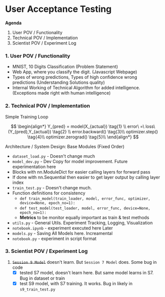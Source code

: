 # User Acceptance Testing
**Agenda**
1. User POV / Functionality
2. Technical POV / Implementation
3. Scientist POV / Experiment Log

### 1. User POV / Functionality
- MNIST, 10 Digits Classification (Problem Statement)
- Web App, where you classify the digit. (Javascript Webpage)
- Types of wrong predictions, Types of high confidence wrong predictions (Understanding Solutions quality)
- Internal Working of Technical Algorithm for added intelligence. (Exceptions made right with human intelligence)

### 2. Technical POV / Implementation
Simple Training Loop

$$
\begin{align*}
Y_{pred} = model(X_{actual}) \tag{1} \\
error\ =\ loss\ (Y_{pred},Y_{actual}) \tag{2} \\
error.backward() \tag{3}\\
optimizer.step() \tag{4}\\
optimizer.zerograd() \tag{5}\\
\end{align*}
$$

Architecture / System Design: Base Modules (Fixed Order)
- `dataset_load.py` - Doesn't change much
- `model_dev.py` - Dev Copy for model improvement. Future experimentation here
- Blocks with nn.ModuleDict for easier calling layers for forward pass
- If done with nn.Sequential then easier to get layer output by calling layer index
- `train_test.py` - Doesn't change much. 
- Function definitions for consistency
	- `def train_model(train_loader, model, error_func, optimizer, device=None, epoch_no=1):`
	- `def test_model(test_loader, model, error_func, device=None, epoch_no=1):`
	- **Metrics** to be monitor equally important as train & test methods
- `utils.py` - General Utils. Experiment Tracking, Logging, Visualization
- `notebook.ipynb` - experiment executed here
Later
- `models.py` - Saving All Models here. Increamental 
- `notebook.py` - experiment in script format


### 3. Scientist POV / Experiment Log
1. ~~`Session 9 Model`~~ doesn't learn. But `Session 7 Model` does. Some bug in code
   - [x] tested S7 model, doesn't learn here. But same model learns in S7. Bug in dataset or train
   - [x] test S9 model, with S7 training. It works. Bug in likely in `s9_train_test.py`